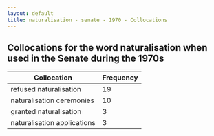 ```yaml
---
layout: default
title: naturalisation - senate - 1970 - Collocations
---
```

## Collocations for the word **naturalisation** when used in the Senate during the 1970s

| Collocation | Frequency |
|--------------|----------------|
|refused naturalisation|19|
|naturalisation ceremonies|10|
|granted naturalisation|3|
|naturalisation applications|3|
